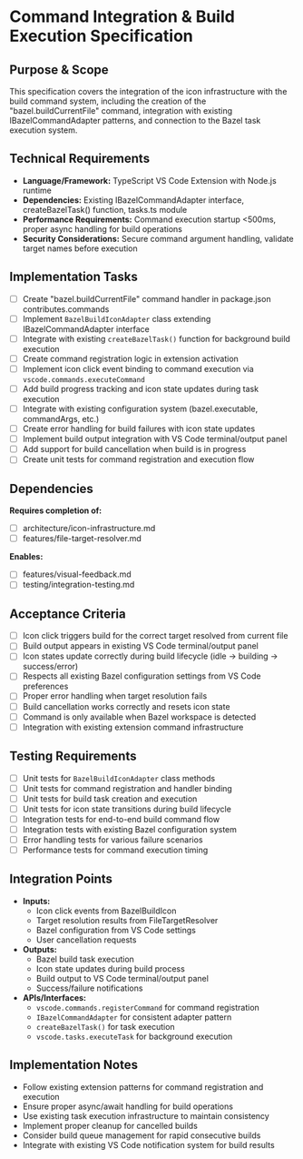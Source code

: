 # Command Integration & Build Execution Specification

## Purpose & Scope
This specification covers the integration of the icon infrastructure with the build command system, including the creation of the "bazel.buildCurrentFile" command, integration with existing IBazelCommandAdapter patterns, and connection to the Bazel task execution system.

## Technical Requirements
- **Language/Framework:** TypeScript VS Code Extension with Node.js runtime
- **Dependencies:** Existing IBazelCommandAdapter interface, createBazelTask() function, tasks.ts module
- **Performance Requirements:** Command execution startup <500ms, proper async handling for build operations
- **Security Considerations:** Secure command argument handling, validate target names before execution

## Implementation Tasks
- [ ] Create "bazel.buildCurrentFile" command handler in package.json contributes.commands
- [ ] Implement `BazelBuildIconAdapter` class extending IBazelCommandAdapter interface
- [ ] Integrate with existing `createBazelTask()` function for background build execution
- [ ] Create command registration logic in extension activation
- [ ] Implement icon click event binding to command execution via `vscode.commands.executeCommand`
- [ ] Add build progress tracking and icon state updates during task execution
- [ ] Integrate with existing configuration system (bazel.executable, commandArgs, etc.)
- [ ] Create error handling for build failures with icon state updates
- [ ] Implement build output integration with VS Code terminal/output panel
- [ ] Add support for build cancellation when build is in progress
- [ ] Create unit tests for command registration and execution flow

## Dependencies
**Requires completion of:**
- [ ] architecture/icon-infrastructure.md
- [ ] features/file-target-resolver.md

**Enables:**
- [ ] features/visual-feedback.md
- [ ] testing/integration-testing.md

## Acceptance Criteria
- [ ] Icon click triggers build for the correct target resolved from current file
- [ ] Build output appears in existing VS Code terminal/output panel
- [ ] Icon states update correctly during build lifecycle (idle → building → success/error)
- [ ] Respects all existing Bazel configuration settings from VS Code preferences
- [ ] Proper error handling when target resolution fails
- [ ] Build cancellation works correctly and resets icon state
- [ ] Command is only available when Bazel workspace is detected
- [ ] Integration with existing extension command infrastructure

## Testing Requirements
- [ ] Unit tests for `BazelBuildIconAdapter` class methods
- [ ] Unit tests for command registration and handler binding
- [ ] Unit tests for build task creation and execution
- [ ] Unit tests for icon state transitions during build lifecycle
- [ ] Integration tests for end-to-end build command flow
- [ ] Integration tests with existing Bazel configuration system
- [ ] Error handling tests for various failure scenarios
- [ ] Performance tests for command execution timing

## Integration Points
- **Inputs:** 
  - Icon click events from BazelBuildIcon
  - Target resolution results from FileTargetResolver
  - Bazel configuration from VS Code settings
  - User cancellation requests
- **Outputs:** 
  - Bazel build task execution
  - Icon state updates during build process
  - Build output to VS Code terminal/output panel
  - Success/failure notifications
- **APIs/Interfaces:** 
  - `vscode.commands.registerCommand` for command registration
  - `IBazelCommandAdapter` for consistent adapter pattern
  - `createBazelTask()` for task execution
  - `vscode.tasks.executeTask` for background execution

## Implementation Notes
- Follow existing extension patterns for command registration and execution
- Ensure proper async/await handling for build operations
- Use existing task execution infrastructure to maintain consistency
- Implement proper cleanup for cancelled builds
- Consider build queue management for rapid consecutive builds
- Integrate with existing VS Code notification system for build results 
